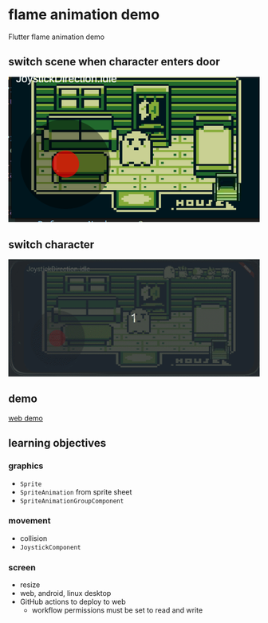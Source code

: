# flame animation demo

Flutter flame animation demo

## switch scene when character enters door

![screenshot](readme_assets/scenes.gif)

## switch character

![change characters](readme_assets/character_changes.gif)

## demo

[web demo](https://codetricity.github.io/flame_animation_tutorial_boboo/)

## learning objectives

### graphics

* `Sprite`
* `SpriteAnimation` from sprite sheet
* `SpriteAnimationGroupComponent`

### movement

* collision
* `JoystickComponent`

### screen

* resize
* web, android, linux desktop
* GitHub actions to deploy to web
  * workflow permissions must be set to read and write
